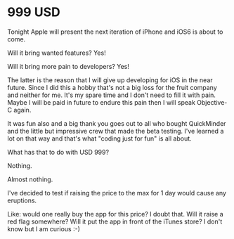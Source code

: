 # 999 USD #

Tonight Apple will present the next iteration of iPhone and iOS6 is about to come.

Will it bring wanted features? Yes!

Will it bring more pain to developers? Yes!

The latter is the reason that I will give up developing for iOS in the near future. Since I did this a hobby that's not a big loss for the fruit company and neither for me. It's my spare time and I don't need to fill it with pain. Maybe I will be paid in future to endure this pain then I will speak Objective-C again.

It was fun also and a big thank you goes out to all who bought QuickMinder and the little but impressive crew that made the beta testing.
I've learned a lot on that way and that's what "coding just for fun" is all about.

What has that to do with USD 999?

Nothing.

Almost nothing.

I've decided to test if raising the price to the max for 1 day would cause any eruptions.

Like: would one really buy the app for this price? I doubt that. Will it raise a red flag somewhere? Will it put the app in front of the iTunes store? I don't know but I am curious :-)